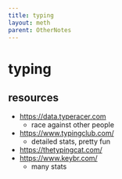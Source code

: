 ```yaml
---
title: typing
layout: meth
parent: OtherNotes
---
```

# typing

## resources

- <https://data.typeracer.com>
	- race against other people
- <https://www.typingclub.com/>
	- detailed stats, pretty fun
- <https://thetypingcat.com/>
- <https://www.keybr.com/>
	- many stats